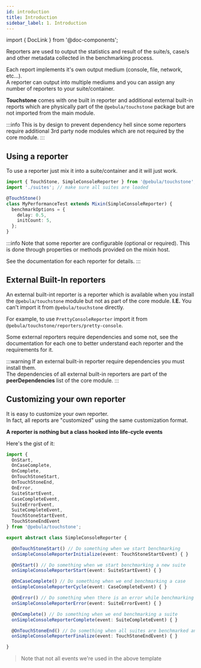 ```yaml
---
id: introduction
title: Introduction
sidebar_label: 1. Introduction
---
```

import { DocLink } from '@doc-components';

Reporters are used to output the statistics and result of the suite/s, case/s and other metadata collected in the benchmarking process.

Each report implements it's own output medium (console, file, network, etc...).  
A reporter can output into multiple mediums and you can assign any number of reporters to your suite/container.

**Touchstone** comes with one built in reporter and additional external built-in reports which are
physically part of the `@pebula/touchstone` package but are not imported from the main module.

:::info
This is by design to prevent dependency hell since some reporters require additional 3rd party node modules which are not required by the core module.
:::

## Using a reporter

To use a reporter just mix it into a suite/container and it will just work.

```typescript
import { TouchStone, SimpleConsoleReporter } from '@pebula/touchstone';
import './suites'; // make sure all suites are loaded

@TouchStone()
class MyPerformanceTest extends Mixin(SimpleConsoleReporter) {
  benchmarkOptions = {
    delay: 0.5,
    initCount: 5,
  };
}
```

:::info
Note that some reporter are configurable (optional or required).
This is done through properties or methods provided on the mixin host.

See the documentation for each reporter for details.
:::

## External Built-In reporters

An external built-int reporter is a reporter which is available when you install the `@pebula/touchstone` module
but not as part of the core module. **I.E.** You can't import it from `@pebula/touchstone` directly.  

For example, to use <DocLink to="docs/reporters/pretty-console-reporter">`PrettyConsoleReporter`</DocLink> import it from `@pebula/touchstone/reporters/pretty-console`.

Some external reporters require dependencies and some not, see the documentation for each one to better understand each reporter and the requirements for it.

:::warning
If an external built-in reporter require dependencies you must install them.  
The dependencies of all external built-in reporters are part of the **peerDependencies** list of the core module.
:::

## Customizing your own reporter

It is easy to customize your own reporter.  
In fact, all reports are "customized" using the same customization format.

**A reporter is nothing but a class hooked into life-cycle events**

Here's the gist of it:

```typescript
import {
  OnStart,
  OnCaseComplete,
  OnComplete,
  OnTouchStoneStart,
  OnTouchStoneEnd,
  OnError,
  SuiteStartEvent,
  CaseCompleteEvent,
  SuiteErrorEvent,
  SuiteCompleteEvent,
  TouchStoneStartEvent,
  TouchStoneEndEvent
} from '@pebula/touchstone';

export abstract class SimpleConsoleReporter {

  @OnTouchStoneStart() // Do something when we start benchmarking
  onSimpleConsoleReporterInitialize(event: TouchStoneStartEvent) { }

  @OnStart() // Do something when we start benchmarking a new suite
  onSimpleConsoleReporterStart(event: SuiteStartEvent) { }

  @OnCaseComplete() // Do something when we end benchmarking a case
  onSimpleConsoleReporterCycle(event: CaseCompleteEvent) { }

  @OnError() // Do something when there is an error while benchmarking
  onSimpleConsoleReporterError(event: SuiteErrorEvent) { }

  @OnComplete() // Do something when we end benchmarking a suite
  onSimpleConsoleReporterComplete(event: SuiteCompleteEvent) { }

  @OnTouchStoneEnd() // Do something when all suites are benchmarked and we're about to end the process
  onSimpleConsoleReporterFinalize(event: TouchStoneEndEvent) { }

}
```

> Note that not all events we're used in the above template
